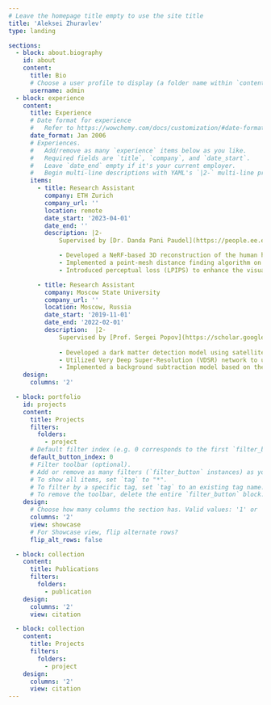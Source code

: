 ```yaml
---
# Leave the homepage title empty to use the site title
title: 'Aleksei Zhuravlev'
type: landing

sections:
  - block: about.biography
    id: about
    content:
      title: Bio
      # Choose a user profile to display (a folder name within `content/authors/`)
      username: admin
  - block: experience
    content:
      title: Experience
      # Date format for experience
      #   Refer to https://wowchemy.com/docs/customization/#date-format
      date_format: Jan 2006
      # Experiences.
      #   Add/remove as many `experience` items below as you like.
      #   Required fields are `title`, `company`, and `date_start`.
      #   Leave `date_end` empty if it's your current employer.
      #   Begin multi-line descriptions with YAML's `|2-` multi-line prefix.
      items:
        - title: Research Assistant
          company: ETH Zurich
          company_url: ''
          location: remote
          date_start: '2023-04-01'
          date_end: ''
          description: |2-
              Supervised by [Dr. Danda Pani Paudel](https://people.ee.ethz.ch/~paudeld/), [Dr. Thomas Probst](https://probstt.bitbucket.io/)<br>

              - Developed a NeRF-based 3D reconstruction of the human hand from 60 images; evaluated on ∼500 sequences from the Interhand3.6m dataset <br>
              - Implemented a point-mesh distance finding algorithm on the GPU; reduced the calculation time from 5s to 0.3s compared to the CPU baseline <br> 
              - Introduced perceptual loss (LPIPS) to enhance the visual quality; improved PSNR score by 14% over MSE loss <br>

        - title: Research Assistant
          company: Moscow State University
          company_url: ''
          location: Moscow, Russia
          date_start: '2019-11-01'
          date_end: '2022-02-01'
          description:  |2-
              Supervised by [Prof. Sergei Popov](https://scholar.google.com/citations?user=6wyyiLkAAAAJ&hl=en), [Prof. Roberto Turolla](https://www.unipd.it/en/contatti/rubrica/?ruolo=1&checkout=cerca&persona=TUROLLA&key=A1136CDCCF2710E5179BC83D6E291FBA)<br>
              
              - Developed a dark matter detection model using satellite images of neutron stars; processed 3.1 TB of data collected over 4 years <br>
              - Utilized Very Deep Super-Resolution (VDSR) network to upscale low-resolution satellite images; improved SSIM metric by 11% over the baseline bicubic interpolation <br>
              - Implemented a background subtraction model based on the R-CNN network; achieved a 3x speedup compared to the GrabCut algorithm <br>
    design:
      columns: '2'

  - block: portfolio
    id: projects
    content:
      title: Projects
      filters:
        folders:
          - project
      # Default filter index (e.g. 0 corresponds to the first `filter_button` instance below).
      default_button_index: 0
      # Filter toolbar (optional).
      # Add or remove as many filters (`filter_button` instances) as you like.
      # To show all items, set `tag` to "*".
      # To filter by a specific tag, set `tag` to an existing tag name.
      # To remove the toolbar, delete the entire `filter_button` block.
    design:
      # Choose how many columns the section has. Valid values: '1' or '2'.
      columns: '2'
      view: showcase
      # For Showcase view, flip alternate rows?
      flip_alt_rows: false

  - block: collection
    content:
      title: Publications
      filters:
        folders:
          - publication
    design:
      columns: '2'
      view: citation

  - block: collection
    content:
      title: Projects
      filters:
        folders:
          - project
    design:
      columns: '2'
      view: citation
---
```

